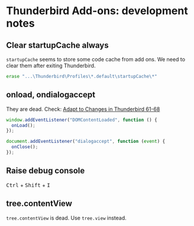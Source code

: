 # Thunderbird Add-ons: development notes

## Clear startupCache always

`startupCache` seems to store some code cache from add ons.
We need to clear them after exiting Thunderbird.

```bat
erase "...\Thunderbird\Profiles\*.default\startupCache\*"
```

## onload, ondialogaccept

They are dead. Check: [Adapt to Changes in Thunderbird 61-68](https://developer.thunderbird.net/add-ons/updating/tb68/changes)

```js
window.addEventListener("DOMContentLoaded", function () {
  onLoad();
});

document.addEventListener("dialogaccept", function (event) {
  onClose();
});
```

## Raise debug console

<kbd>Ctrl</kbd> + <kbd>Shift</kbd> + <kbd>I</kbd>

## tree.contentView

`tree.contentView` is dead. Use `tree.view` instead.
